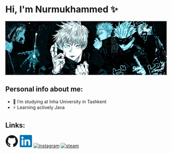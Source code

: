 # Hi, I'm Nurmukhammed ✨
[![](https://github.com/noxs1d/noxs1d/blob/main/Gojo%20banner.jpg)](#)

## Personal info about me:
- 🔭 I’m studying at Inha University in Tashkent
- ⚡ Learning actively Java

## Links:
[<img src='https://raw.githubusercontent.com/devicons/devicon/master/icons/github/github-original.svg' alt='github' height='40'>](https://github.com/noxs1d)  [<img src='https://raw.githubusercontent.com/devicons/devicon/master/icons/linkedin/linkedin-original.svg' alt='linkedin' height='40'>](https://www.linkedin.com/in/nxdexe/)  [<img src='https://camo.githubusercontent.com/0dd02ea4fbc8ccd69926eaa4244ef23f25441af1c87375ac2992186e3c98424d/68747470733a2f2f75706c6f61642e77696b696d656469612e6f72672f77696b6970656469612f636f6d6d6f6e732f7468756d622f392f39362f496e7374616772616d2e7376672f3132303070782d496e7374616772616d2e7376672e706e67' alt='instagram' height='40'>](https://www.instagram.com/nxd.exe/)  [<img src='https://camo.githubusercontent.com/111e49abec48e93a53e9328ca3156e4db33c54a0b85af4025963053d879e3f9c/68747470733a2f2f75706c6f61642e77696b696d656469612e6f72672f77696b6970656469612f636f6d6d6f6e732f7468756d622f382f38332f537465616d5f69636f6e5f6c6f676f2e7376672f3230343870782d537465616d5f69636f6e5f6c6f676f2e7376672e706e67' alt='steam' height='40'>](https://steamcommunity.com/id/NoXS1d/)    






